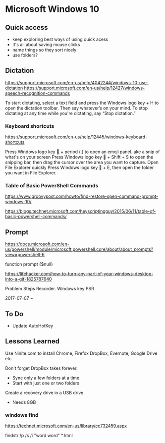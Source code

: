 # Microsoft Windows 10

## Quick access

* keep exploring best ways of using quick acess
* It's all about saving mouse clicks
* name things so they sort nicely
* use folders?



## Dictation

https://support.microsoft.com/en-us/help/4042244/windows-10-use-dictation
https://support.microsoft.com/en-us/help/12427/windows-speech-recognition-commands

To start dictating, select a text field and press the Windows logo key  + H to open the dictation toolbar. Then say whatever’s on your mind.  To stop dictating at any time while you're dictating, say “Stop dictation.”


### Keyboard shortcuts
https://support.microsoft.com/en-us/help/12445/windows-keyboard-shortcuts


Press Windows logo key  + period (.) to open an emoji panel.
ake a snip of what's on your screen
Press Windows logo key  + Shift + S to open the snipping bar, then drag the cursor over the area you want to capture.
Open File Explorer quickly Press Windows logo key  + E, then open the folder you want in File Explorer.

### Table of Basic PowerShell Commands

https://www.groovypost.com/howto/find-restore-open-command-prompt-windows-10/

https://blogs.technet.microsoft.com/heyscriptingguy/2015/06/11/table-of-basic-powershell-commands/


## Prompt

https://docs.microsoft.com/en-us/powershell/module/microsoft.powershell.core/about/about_prompts?view=powershell-6

function prompt {$null}



https://lifehacker.com/how-to-turn-any-part-of-your-windows-desktop-into-a-gif-1825787640

Problem Steps Recorder. Windows key PSR




2017-07-07 ~

## To Do

* Update AutoHotKey


## Lessons Learned
Use Ninite.com to install Chrome, Firefox DropBox, Evernote, Google Drive etc

Don't forget DropBox takes forever.
* Sync only a few folders at a time
* Start with just one or two folders

Create a recovery drive in a USB drive
* Needs 8GB



### windows find

https://technet.microsoft.com/en-us/library/cc732459.aspx


findstr /p /s /i "word word"  *.html

